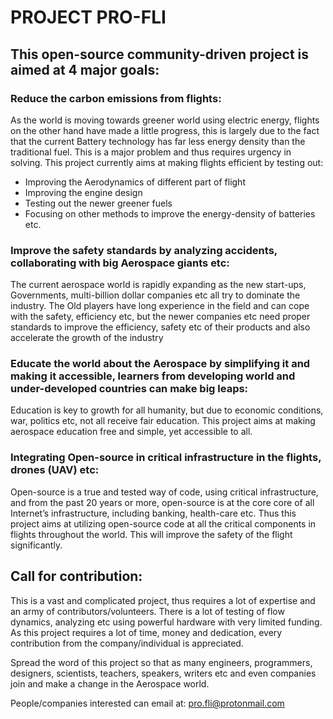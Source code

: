 # PROJECT PRO-FLI

## This open-source community-driven project is aimed at 4 major goals:

### Reduce the carbon emissions from flights:

As the world is moving towards greener world using electric energy, flights on the other hand have made a little progress, this is largely due to the fact that the current Battery technology has far less energy density than the traditional fuel. This is a major problem and thus requires urgency in solving. This project currently aims at making flights efficient by testing out:

- Improving the Aerodynamics of different part of flight
- Improving the engine design
- Testing out the newer greener fuels
- Focusing on other methods to improve the energy-density of batteries etc.

### Improve the safety standards by analyzing accidents, collaborating with big Aerospace giants etc:

The current aerospace world is rapidly expanding as the new start-ups, Governments, multi-billion dollar companies etc all try to dominate the industry. The Old players have long experience in the field and can cope with the safety, efficiency etc, but the newer companies etc need proper standards to improve the efficiency, safety etc of their products and also accelerate the growth of the industry

### Educate the world about the Aerospace by simplifying it and making it accessible, learners from developing world and under-developed countries can make big leaps:

Education is key to growth for all humanity, but due to economic conditions, war, politics etc, not all receive fair education. This project aims at making aerospace education free and simple, yet accessible to all.

### Integrating Open-source in critical infrastructure in the flights, drones (UAV) etc:

Open-source is a true and tested way of code, using critical infrastructure, and from the past 20 years or more, open-source is at the core core of all Internet’s infrastructure, including banking, health-care etc. Thus this project aims at utilizing open-source code at all the critical components in flights throughout the world. This will improve the safety of the flight significantly.

## Call for contribution:

This is a vast and complicated project, thus requires a lot of expertise and an army of contributors/volunteers. There is a lot of testing of flow dynamics, analyzing etc using powerful hardware with very limited funding. As this project requires a lot of time, money and dedication, every contribution from the company/individual is appreciated.

Spread the word of this project so that as many engineers, programmers, designers, scientists, teachers, speakers, writers etc and even companies join and make a change in the Aerospace world.

People/companies interested can email at: pro.fli@protonmail.com
